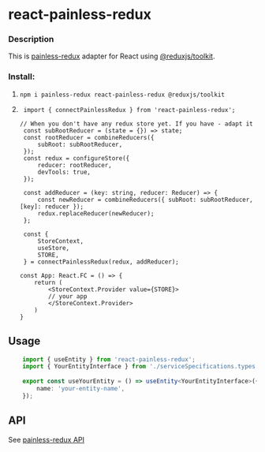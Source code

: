 # react-painless-redux

### Description

This is [painless-redux](https://github.com/egorgrushin/painless-redux) adapter for React using [@reduxjs/toolkit](https://www.npmjs.com/package/@reduxjs/toolkit).

### Install:
1. `npm i painless-redux react-painless-redux @reduxjs/toolkit`
2. ```tsx
    import { connectPainlessRedux } from 'react-painless-redux';
    
   // When you don't have any redux store yet. If you have - adapt it
    const subRootReducer = (state = {}) => state;
    const rootReducer = combineReducers({
        subRoot: subRootReducer,
    });
    const redux = configureStore({
        reducer: rootReducer,
        devTools: true,
    });
    
    const addReducer = (key: string, reducer: Reducer) => {
        const newReducer = combineReducers({ subRoot: subRootReducer, [key]: reducer });
        redux.replaceReducer(newReducer);
    };
   
    const {
        StoreContext,
        useStore,
        STORE,
    } = connectPainlessRedux(redux, addReducer);

   const App: React.FC = () => {
       return (
           <StoreContext.Provider value={STORE}>
           // your app
           </StoreContext.Provider>
       )
   }
   ```

## Usage

```typescript
    import { useEntity } from 'react-painless-redux';
    import { YourEntityInterface } from './serviceSpecifications.types';
	
    export const useYourEntity = () => useEntity<YourEntityInterface>({
        name: 'your-entity-name',
    });
```

## API

See [painless-redux API](https://github.com/egorgrushin/painless-redux/wiki)
